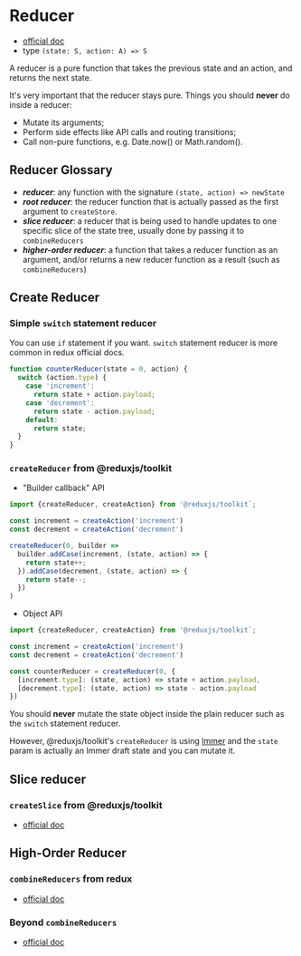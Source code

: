 # Reducer

- [official doc](https://redux.js.org/glossary#reducer)
- type `(state: S, action: A) => S`

A reducer is a pure function that takes the previous state and an action, and
returns the next state.

It's very important that the reducer stays pure. Things you should **never** do
inside a reducer:

- Mutate its arguments;
- Perform side effects like API calls and routing transitions;
- Call non-pure functions, e.g. Date.now() or Math.random().

## Reducer Glossary

- **_reducer_**: any function with the signature `(state, action) => newState`
- **_root reducer_**: the reducer function that is actually passed as the first
  argument to `createStore`.
- **_slice reducer_**: a reducer that is being used to handle updates to one
  specific slice of the state tree, usually done by passing it to
  `combineReducers`
- **_higher-order reducer_**: a function that takes a reducer function as an
  argument, and/or returns a new reducer function as a result (such as
  `combineReducers`)

## Create Reducer

### Simple `switch` statement reducer

You can use `if` statement if you want. `switch` statement reducer is more
common in redux official docs.

```js
function counterReducer(state = 0, action) {
  switch (action.type) {
    case 'increment':
      return state + action.payload;
    case 'decrement':
      return state - action.payload;
    default:
      return state;
  }
}
```

### `createReducer` from @reduxjs/toolkit

- "Builder callback" API

```js
import {createReducer, createAction} from '@reduxjs/toolkit`;

const increment = createAction('increment')
const decrement = createAction('decrement')

createReducer(0, builder =>
  builder.addCase(increment, (state, action) => {
    return state++;
  }).addCase(decrement, (state, action) => {
    return state--;
  })
)

```

- Object API

```js
import {createReducer, createAction} from '@reduxjs/toolkit`;

const increment = createAction('increment')
const decrement = createAction('decrement')

const counterReducer = createReducer(0, {
  [increment.type]: (state, action) => state + action.payload,
  [decrement.type]: (state, action) => state - action.payload
})
```

You should **never** mutate the state object inside the plain reducer such as
the `switch` statement reducer.

However, @reduxjs/toolkit's `createReducer` is using
[Immer](https://immerjs.github.io/immer/docs/introduction) and the `state` param
is actually an Immer draft state and you can mutate it.

## Slice reducer

### `createSlice` from @reduxjs/toolkit

- [official doc](https://redux-toolkit.js.org/api/createslice)

## High-Order Reducer

### `combineReducers` from redux

- [official doc](https://redux.js.org/api/combinereducers)

### Beyond `combineReducers`

- [official doc](https://redux.js.org/recipes/structuring-reducers/beyond-combinereducers)
